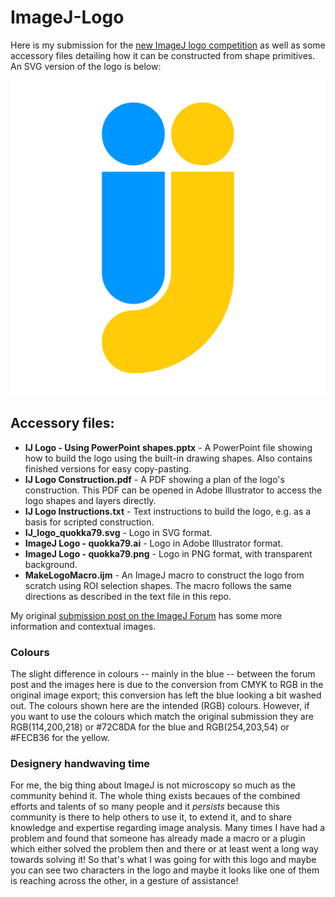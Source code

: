 # ImageJ-Logo
Here is my submission for the [new ImageJ logo competition](http://forum.imagej.net/t/vote-for-the-new-imagej-logo/8895) as well as some accessory files detailing how it can be constructed from shape primitives. An SVG version of the logo is below:

![ImageJ New Logo Submission](https://github.com/quokka79/ImageJ-Logo/blob/master/IJ_logo_quokka79.svg "ImageJ - New Logo Submission")

## Accessory files:
* **IJ Logo - Using PowerPoint shapes.pptx** - A PowerPoint file showing how to build the logo using the built-in drawing shapes. Also contains finished versions for easy copy-pasting.
* **IJ Logo Construction.pdf** - A PDF showing a plan of the logo's construction. This PDF can be opened in Adobe Illustrator to access the logo shapes and layers directly.
* **IJ Logo Instructions.txt** - Text instructions to build the logo, e.g. as a basis for scripted construction.
* **IJ_logo_quokka79.svg** - Logo in SVG format.
* **ImageJ Logo - quokka79.ai** - Logo in Adobe Illustrator format.
* **ImageJ Logo - quokka79.png** - Logo in PNG format, with transparent background.
* **MakeLogoMacro.ijm** - An ImageJ macro to construct the logo from scratch using ROI selection shapes. The macro follows the same directions as described in the text file in this repo.


My original [submission post on the ImageJ Forum](http://forum.imagej.net/t/contest-new-imagej-logo/8485/22) has some more information and contextual images.

### Colours
The slight difference in colours -- mainly in the blue -- between the forum post and the images here is due to the conversion from CMYK to RGB in the original image export; this conversion has left the blue looking a bit washed out. The colours shown here are the intended (RGB) colours. However, if you want to use the colours which match the original submission they are RGB(114,200,218) or #72C8DA for the blue and RGB(254,203,54) or #FECB36 for the yellow.

### Designery handwaving time
For me, the big thing about ImageJ is not microscopy so much as the community behind it. The whole thing exists becaues of the combined efforts and talents of so many people and it *persists* because this community is there to help others to use it, to extend it, and to share knowledge and expertise regarding image analysis. Many times I have had a problem and found that someone has already made a macro or a plugin which either solved the problem then and there or at least went a long way towards solving it! So that's what I was going for with this logo and maybe you can see two characters in the logo and maybe it looks like one of them is reaching across the other, in a gesture of assistance!
